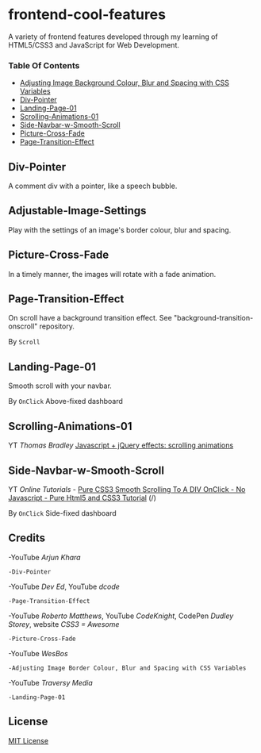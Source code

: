 # frontend-cool-features

A variety of frontend features developed through my learning of HTML5/CSS3 and JavaScript for Web Development.

### Table Of Contents

* [Adjusting Image Background Colour, Blur and Spacing with CSS Variables](#Adjustable-Image-Settings)
* [Div-Pointer](#Div-Pointer)
* [Landing-Page-01](#Landing-Page-01)
* [Scrolling-Animations-01](#Scrolling-Animations-01)
* [Side-Navbar-w-Smooth-Scroll](#Side-Navbar-w-Smooth-Scroll)
* [Picture-Cross-Fade](#Picture-Cross-Fade)
* [Page-Transition-Effect](#Page-Transition-Effect)

## Div-Pointer

A comment div with a pointer, like a speech bubble.

## Adjustable-Image-Settings

Play with the settings of an image's border colour, blur and spacing.

## Picture-Cross-Fade

In a timely manner, the images will rotate with a fade animation.

## Page-Transition-Effect

On scroll have a background transition effect. See "background-transition-onscroll" repository.

By `Scroll`

## Landing-Page-01

Smooth scroll with your navbar.

By `OnClick` Above-fixed dashboard

## Scrolling-Animations-01

YT _Thomas Bradley_ [Javascript + jQuery effects: scrolling animations](https://youtu.be/nhHqiGCG10E)

## Side-Navbar-w-Smooth-Scroll

YT _Online Tutorials_ - [Pure CSS3 Smooth Scrolling To A DIV OnClick - No Javascript - Pure Html5 and CSS3 Tutorial](https://youtu.be/KbMJPNXYYnw) (/)

By `OnClick` Side-fixed dashboard

## Credits

-YouTube _Arjun Khara_

    -Div-Pointer

-YouTube _Dev Ed_, YouTube _dcode_

    -Page-Transition-Effect

-YouTube _Roberto Matthews_, YouTube _CodeKnight_, CodePen _Dudley Storey_, website _CSS3 = Awesome_

    -Picture-Cross-Fade

-YouTube _WesBos_

    -Adjusting Image Border Colour, Blur and Spacing with CSS Variables

-YouTube _Traversy Media_

    -Landing-Page-01
## License

[MIT License](https://github.com/UnorthodoxThing/frontend-cool-features/blob/master/License)
